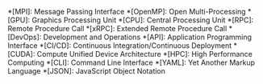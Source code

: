 <!-- Common snippets and abbreviations -->

*[MPI]: Message Passing Interface
*[OpenMP]: Open Multi-Processing
*[GPU]: Graphics Processing Unit
*[CPU]: Central Processing Unit
*[RPC]: Remote Procedure Call
*[xRPC]: Extended Remote Procedure Call
*[DevOps]: Development and Operations
*[API]: Application Programming Interface
*[CI/CD]: Continuous Integration/Continuous Deployment
*[CUDA]: Compute Unified Device Architecture
*[HPC]: High Performance Computing
*[CLI]: Command Line Interface
*[YAML]: Yet Another Markup Language
*[JSON]: JavaScript Object Notation